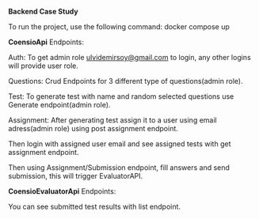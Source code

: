 **Backend Case Study**

To run the project, use the following command: docker compose up


**CoensioApi** Endpoints:


Auth:
To get admin role ulvidemirsoy@gmail.com to login, any other logins will provide user role.


Questions:
Crud Endpoints for 3 different type of questions(admin role).


Test:
To generate test with name and random selected questions use Generate endpoint(admin role).


Assignment:
After generating test assign it to a user using email adress(admin role) using post assignment endpoint.


Then login with assigned user email and see assigned tests with get assignment endpoint.


Then using Assignment/Submission endpoint, fill answers and send submission, this will trigger EvaluatorAPI.



**CoensioEvaluatorApi** Endpoints:


You can see submitted test results with list endpoint.

